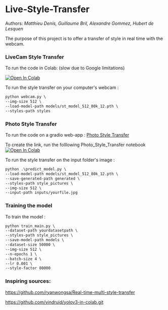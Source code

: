 # Live-Style-Transfer

Authors: *Matthieu Denis, Guillaume Bril, Alexandre Gommez, Hubert de Lesquen*

The purpose of this project is to offer a transfer of style in real time with the webcam.

### LiveCam Style Transfer

To run the code in Colab: (slow due to Google limitations)

[![Open In Colab](https://colab.research.google.com/assets/colab-badge.svg)](https://colab.research.google.com/github/dabidou025/Live-Style-Transfer/blob/main/Live_Style_Transfer.ipynb)

To run the style transfer on your computer's webcam :
```markdown
python webcam.py \
--img-size 512 \
--load-model-path models/st_model_512_80k_12.pth \
--styles-path styles
```
### Photo Style Transfer

To run the code on a gradio web-app : [Photo Style Transfer](https://15503.gradio.app)

To create the link, run the folllowing Photo_Style_Transfer notebook [![Open In Colab](https://colab.research.google.com/assets/colab-badge.svg)](https://colab.research.google.com/github/dabidou025/Live-Style-Transfer/blob/main/Photo_Style_Transfer.ipynb)

To run the style transfer on the input folder's image :
```markdown
python .\predict_model.py \
--load-model-path models/st_model_512_80k_12.pth \
--save-generated-path generated \
--styles-path style_pictures \
--img-size 512 \
--input-path inputs/yourfile.jpg
```
### Training the model

To train the model :
```markdown
python train_main.py \
--dataset-path yourdatasetpath \
--styles-path style_pictures \
--save-model-path models \
--dataset-size 50000 \
--img-size 512 \
--n-epochs 1 \
--batch-size 4 \
--lr 0.001 \
--style-factor 80000
```

### Inspiring sources: 

https://github.com/ryanwongsa/Real-time-multi-style-transfer

https://github.com/vindruid/yolov3-in-colab.git
